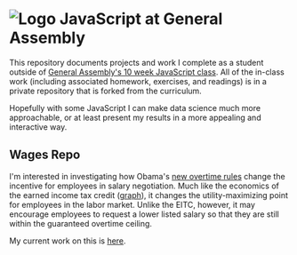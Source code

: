 # ![Logo](https://ga-dash.s3.amazonaws.com/production/assets/logo-9f88ae6c9c3871690e33280fcf557f33.png) JavaScript at General Assembly

This repository documents projects and work I complete as a student outside of [General Assembly's 10 week JavaScript class](https://generalassemb.ly/education/javascript-development). All of the in-class work (including associated homework, exercises, and readings) is in a private repository that is forked from the curriculum.

Hopefully with some JavaScript I can make data science much more approachable, or at least present my results in a more appealing and interactive way.

## Wages Repo
I'm interested in investigating how Obama's [new overtime rules](https://www.dol.gov/whd/overtime/final2016/) change the incentive for employees in salary negotiation. Much like the economics of the earned income tax credit ([graph](http://d2vlcm61l7u1fs.cloudfront.net/media%2F845%2F845d8be7-72e7-41a2-88b9-42f5a9e72576%2FphpJwfZ3l.png)), it changes the utility-maximizing point for employees in the labor market. Unlike the EITC, however, it may encourage employees to request a lower listed salary so that they are still within the guaranteed overtime ceiling.

My current work on this is [here](https://github.com/josephnelson93/js-ga/tree/master/wages).
